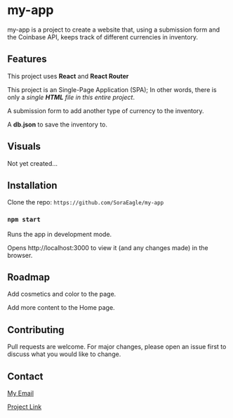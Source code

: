 # my-app
my-app is a project to create a website that, using a submission form and the Coinbase API, keeps track of different currencies in inventory.

## Features
This project uses <b>React</b> and <b>React Router</b>

This project is an Single-Page Application (SPA); In other words, there is only a <i>single <b>HTML</b> file in this entire project</i>.

A submission form to add another type of currency to the inventory.

A <b>db.json</b> to save the inventory to.


## Visuals
Not yet created...


## Installation
Clone the repo: `https://github.com/SoraEagle/my-app`

### `npm start`
Runs the app in development mode.

Opens http://localhost:3000 to view it (and any changes made) in the browser.


## Roadmap
Add cosmetics and color to the page.

Add more content to the Home page.


## Contributing
Pull requests are welcome. For major changes, please open an issue first to discuss what you would like to change.


## Contact
[My Email](phillips.matthew829@gmail.com)

[Project Link](https://github.com/SoraEagle/my-app/tree/main)